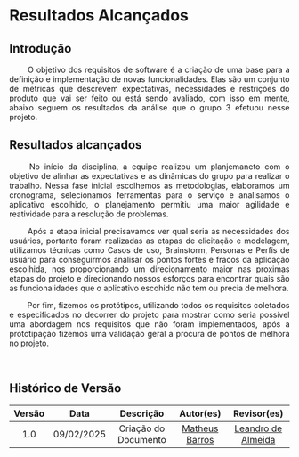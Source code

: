 # Resultados Alcançados

## Introdução

<p align="justify">
&emsp;&emsp; O objetivo dos requisitos de software é a criação de uma base para a definição e implementação de novas funcionalidades. Elas são um conjunto de métricas que descrevem expectativas, necessidades e restrições do produto que vai ser feito ou está sendo avaliado, com isso em mente, abaixo seguem os resultados da análise que o grupo 3 efetuou nesse projeto.
</p>

## Resultados alcançados

<p align="justify">
&emsp;&emsp; No início da disciplina, a equipe realizou um planjemaneto com o objetivo de alinhar as expectativas e as dinâmicas do grupo para realizar o trabalho. Nessa fase inicial escolhemos as metodologias, elaboramos um cronograma, selecionamos ferramentas para o serviço e analisamos o aplicativo escolhido, o planejamento permitiu uma maior agilidade e reatividade para a resolução de problemas.
</p>
<p align="justify">
&emsp;&emsp; Após a etapa inicial precisavamos ver qual seria as necessidades dos usuários, portanto foram realizadas as etapas de elicitação e modelagem, utilizamos técnicas como Casos de uso, Brainstorm, Personas e Perfis de usuário para conseguirmos analisar os pontos fortes e fracos da aplicação escolhida, nos proporcionando um direcionamento maior nas proximas etapas do projeto e direcionando nossos esforços para encontrar quais são as funcionalidades que o aplicativo escohido não tem ou precia de melhora.
</p>
<p align="justify">
&emsp;&emsp; Por fim, fizemos os protótipos, utilizando todos os requisitos coletados e especificados no decorrer do projeto para mostrar como seria possível uma abordagem nos requisitos que não foram implementados, após a prototipação fizemos uma validação geral a procura de pontos de melhora no projeto. 
</p>

<br>


## Histórico de Versão

| Versão |    Data    |                  Descrição                  |                       Autor(es)                        |                        Revisor(es)                         |
| :----: | :--------: | :-----------------------------------------: | :------------------------------------------------: | :----------------------------------------------------: |
|  1.0   | 09/02/2025 | Criação do Documento | [Matheus Barros](https://github.com/Ninja-Haiyai) |[Leandro de Almeida](https://github.com/leomitx10)| 